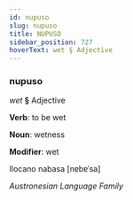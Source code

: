 ```yaml
---
id: nupuso
slug: nupuso
title: NUPUSO
sidebar_position: 727
hoverText: wet § Adjective
---
```


### nupuso

*wet* **§** Adjective

**Verb**: to be wet

**Noun**: wetness

**Modifier**: wet

Ilocano nabasa [nɐbɐˈsa]

*Austronesian Language Family*